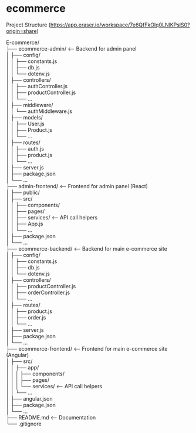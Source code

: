 # ecommerce

Project Structure (https://app.eraser.io/workspace/7e6QfFkOIq0LNlKPslS0?origin=share)

E-commerce/<br>
├── ecommerce-admin/            <-- Backend for admin panel<br>
│   ├── config/<br>
│   │   ├── constants.js<br>
│   │   ├── db.js<br>
│   │   └── dotenv.js<br>
│   ├── controllers/<br>
│   │   ├── authController.js<br>
│   │   ├── productController.js<br>
│   │   └── ...<br>
│   ├── middleware/<br>
│   │   └── authMiddleware.js<br>
│   ├── models/<br>
│   │   ├── User.js<br>
│   │   ├── Product.js<br>
│   │   └── ...<br>
│   ├── routes/<br>
│   │   ├── auth.js<br>
│   │   ├── product.js<br>
│   │   └── ...<br>
│   ├── server.js<br>
│   ├── package.json<br>
│   └── ...<br>
├── admin-frontend/             <-- Frontend for admin panel (React)<br>
│   ├── public/<br>
│   ├── src/<br>
│   │   ├── components/<br>
│   │   ├── pages/<br>
│   │   ├── services/           <-- API call helpers<br>
│   │   ├── App.js<br>
│   │   └── ...<br>
│   ├── package.json<br>
│   └── ...<br>
├── ecommerce-backend/          <-- Backend for main e-commerce site<br>
│   ├── config/<br>
│   │   ├── constants.js<br>
│   │   ├── db.js<br>
│   │   └── dotenv.js<br>
│   ├── controllers/<br>
│   │   ├── productController.js<br>
│   │   ├── orderController.js<br>
│   │   └── ...<br>
│   ├── routes/<br>
│   │   ├── product.js<br>
│   │   ├── order.js<br>
│   │   └── ...<br>
│   ├── server.js<br>
│   ├── package.json<br>
│   └── ...<br>
├── ecommerce-frontend/         <-- Frontend for main e-commerce site (Angular)<br>
│   ├── src/<br>
│   │   ├── app/<br>
│   │   │   ├── components/<br>
│   │   │   ├── pages/<br>
│   │   │   └── services/       <-- API call helpers<br>
│   │   └── ...<br>
│   ├── angular.json<br>
│   ├── package.json<br>
│   └── ...<br>
├── README.md                   <-- Documentation<br>
└── .gitignore<br>